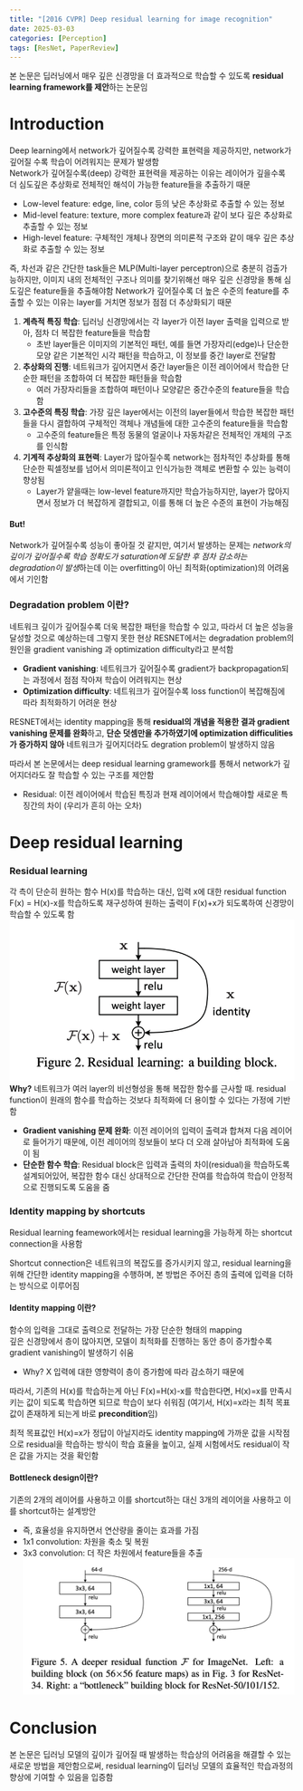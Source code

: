 ```yaml
---
title: "[2016 CVPR] Deep residual learning for image recognition"
date: 2025-03-03
categories: [Perception]
tags: [ResNet, PaperReview]
---
```


본 논문은 딥러닝에서 매우 깊은 신경망을 더 효과적으로 학습할 수 있도록 **residual learning framework를 제안**하는 논문임

# Introduction
Deep learning에서 network가 깊어질수록 강력한 표현력을 제공하지만, network가 깊어질 수록 학습이 어려워지는 문제가 발생함  
Network가 깊어질수록(deep) 강력한 표현력을 제공하는 이유는 레이어가 깊을수록 더 심도깊은 추상화로 전체적인 해석이 가능한 feature들을 추출하기 때문
- Low-level feature: edge, line, color 등의 낮은 추상화로 추출할 수 있는 정보
- Mid-level feature: texture, more complex feature과 같이 보다 깊은 추상화로 추출할 수 있는 정보
- High-level feature: 구체적인 개체나 장면의 의미론적 구조와 같이 매우 깊은 추상화로 추출할 수 있는 정보

즉, 차선과 같은 간단한 task들은 MLP(Multi-layer perceptron)으로 충분히 검출가능하지만, 이미지 내의 전체적인 구조나 의미를 찾기위해선 매우 깊은 신경망을 통해 심도깊은 feature들을 추출해야함 
Network가 깊어질수록 더 높은 수준의 feature를 추출할 수 있는 이유는 layer를 거치면 정보가 점점 더 추상화되기 때문  
1. **계측적 특징 학습**: 딥러닝 신경망에서는 각 layer가 이전 layer 출력을 입력으로 받아, 점차 더 복잡한 feature들을 학습함
    - 초반 layer들은 이미지의 기본적인 패턴, 예를 들면 가장자리(edge)나 단순한 모양 같은 기본적인 시각 패턴을 학습하고, 이 정보를 중간 layer로 전달함
2. **추상화의 진행**: 네트워크가 깊어지면서 중간 layer들은 이전 레이어에서 학습한 단순한 패턴을 조합하여 더 복잡한 패턴들을 학습함
    - 여러 가장자리들을 조합하여 패턴이나 모양같은 중간수준의 feature들을 학습함
3. **고수준의 특징 학습**: 가장 깊은 layer에서는 이전의 layer들에서 학습한 복잡한 패턴들을 다시 결합하여 구체적인 객체나 개념들에 대한 고수준의 feature들을 학습함
    - 고수준의 feature들은 특정 동물의 얼굴이나 자동차같은 전체적인 개체의 구조를 인식함
4. **기계적 추상화의 표현력**: Layer가 많아질수록 network는 점차적인 추상화를 통해 단순한 픽셀정보를 넘어서 의미론적이고 인식가능한 객체로 변환할 수 있는 능력이 향상됨
    - Layer가 얕을때는 low-level feature까지만 학습가능하지만, layer가 많아지면서 정보가 더 복잡하게 결합되고, 이를 통해 더 높은 수준의 표현이 가능해짐

#### But!
Network가 깊어질수록 성능이 좋아질 것 같지만, 여기서 발생하는 문제는 *network의 깊이가 깊어질수록 학습 정확도가 saturation에 도달한 후 점차 감소하는 degradation이 발생*하는데 이는 overfitting이 아닌 최적화(optimization)의 어려움에서 기인함

### Degradation problem 이란?

네트워크 깊이가 깊어질수록 더욱 복잡한 패턴을 학습할 수 있고, 따라서 더 높은 성능을 달성할 것으로 예상하는데 그렇지 못한 현상
RESNET에서는 degradation problem의 원인을 gradient vanishing 과 optimization difficulty라고 분석함
- **Gradient vanishing**: 네트워크가 깊어질수록 gradient가 backpropagation되는 과정에서 점점 작아져 학습이 어려워지는 현상
- **Optimization difficulty**: 네트워크가 깊어질수록 loss function이 복잡해짐에 따라 최적화하기 어려운 현상  

RESNET에서는 identity mapping을 통해 **residual의 개념을 적용한 결과 gradient vanishing 문제를 완화**하고, **단순 덧셈만을 추가하였기에 optimization difficulities가 증가하지 않아** 네트워크가 깊어지더라도 degration problem이 발생하지 않음

따라서 본 논문에서는 deep residual learning gramework를 통해서 network가 깊어지더라도 잘 학습할 수 있는 구조를 제안함
- Residual: 이전 레이어에서 학습된 특징과 현재 레이어에서 학습해야할 새로운 특징간의 차이 (우리가 흔히 아는 오차)

# Deep residual learning
### Residual learning
각 측이 단순히 원하는 함수 H(x)를 학습하는 대신, 입력 x에 대한 residual function F(x) = H(x)-x를 학습하도록 재구성하여 원하는 출력이 F(x)+x가 되도록하여 신경망이 학습할 수 있도록 함
![alt text](../images/resnet_fig_1.png)
**Why?** 네트워크가 여러 layer의 비선형성을 통해 복잡한 함수를 근사할 때. residual function이 원래의 함수를 학습하는 것보다 최적화에 더 용이할 수 있다는 가정에 기반함
- **Gradient vanishing 문제 완화**: 이전 레이어의 입력이 출력과 합쳐져 다음 레이어로 들어가기 때문에, 이전 레이어의 정보들이 보다 더 오래 살아남아 최적화에 도움이 됨
- **단순한 함수 학습**: Residual block은 입력과 출력의 차이(residual)을 학습하도록 설계되어있어, 복잡한 함수 대신 상대적으로 간단한 잔여를 학습하여 학습이 안정적으로 진행되도록 도움을 줌

### Identity mapping by shortcuts
Residual learning feamework에서는 residual learning을 가능하게 하는 shortcut connection을 사용함

Shortcut connection은 네트워크의 복잡도를 증가시키지 않고, residual learning을 위해 간단한 identity mapping을 수행하며, 본 방법은 주어진 층의 출력에 입력을 더하는 방식으로 이루어짐

#### Identity mapping 이란?
함수의 입력을 그대로 출력으로 전달하는 가장 단순한 형태의 mapping  
깊은 신경망에서 층이 많아지면, 모델이 최적화를 진행하는 동안 층이 증가할수록 gradient vanishing이 발생하기 쉬움
- Why? X 입력에 대한 영향력이 층이 증가함에 따라 감소하기 때문에

따라서, 기존의 H(x)를 학습하는게 아닌 F(x)=H(x)-x를 학습한다면, H(x)=x를 만족시키는 값이 되도록 학습하면 되므로 학습이 보다 쉬워짐 (여기서, H(x)=x라는 최적 목표값이 존재하게 되는게 바로 **precondition**임)

최적 목표값인 H(x)=x가 정답이 아닐지라도 identity mapping에 가까운 값을 시작점으로 residual을 학습하는 방식이 학습 효율을 높이고, 실제 시험에서도 residual이 작은 값을 가지는 것을 확인함

#### Bottleneck design이란?
기존의 2개의 레이어를 사용하고 이를 shortcut하는 대신 3개의 레이어을 사용하고 이를 shortcut하는 설계방안
- 즉, 효율성을 유지하면서 연산량을 줄이는 효과를 가짐
- 1x1 convolution: 차원을 축소 및 복원
- 3x3 convolution: 더 작은 차원에서 feature들을 추출
![alt_text](../images/resnet_fig_2.png)
# Conclusion
본 논문은 딥러닝 모델의 깊이가 깊어질 때 발생하는 학습상의 어려움을 해결할 수 있는 새로운 방법을 제안함으로써, residual learning이 딥러닝 모델의 효율적인 학습과정의 향상에 기여할 수 있음을 입증함


